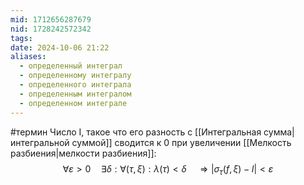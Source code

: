 ```yaml
---
mid: 1712656287679
nid: 1728242572342
tags: 
date: 2024-10-06 21:22
aliases:
  - определенный интеграл
  - определенному интегралу
  - определенного интеграла
  - определенным интегралом
  - определенном интеграле
---
```

#термин 
Число I, такое что его разность с [[Интегральная сумма|интегральной суммой]] сводится к 0 при увеличении [[Мелкость разбиения|мелкости разбиения]]:$$\forall \varepsilon > 0 \quad \exists \delta:\forall(\tau,\xi): \lambda(\tau) < \delta \quad \Rightarrow |\sigma_\tau(f, \xi) - I| < \varepsilon$$